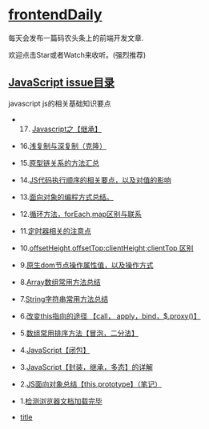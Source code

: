 # [frontendDaily](https://github.com/kujian/frontendDaily/issues)
每天会发布一篇码农头条上的前端开发文章.

欢迎点击Star或者Watch来收听。(强烈推荐)

## [JavaScript issue目录](https://github.com/Kelichao/JavaScript/issues)
javascript
js的相关基础知识要点
- 17. [Javascript之【继承】](https://github.com/Kelichao/JavaScript/issues/17)
- 16.[浅复制与深复制（克隆）](https://github.com/Kelichao/JavaScript/issues/16)
- 15.[原型链关系的方法汇总](https://github.com/Kelichao/JavaScript/issues/15)
- 14.[JS代码执行顺序的相关要点，以及对值的影响](https://github.com/Kelichao/JavaScript/issues/14)
- 13.[面向对象的编程方式总结。](https://github.com/Kelichao/JavaScript/issues/13)
- 12.[循环方法，forEach,map区别与联系](https://github.com/Kelichao/JavaScript/issues/12)
- 11.[定时器相关的注意点](https://github.com/Kelichao/JavaScript/issues/11)
- 10.[offsetHeight,offsetTop:clientHeight;clientTop 区别](https://github.com/Kelichao/JavaScript/issues/10)
- 9.[原生dom节点操作属性值，以及操作方式](https://github.com/Kelichao/JavaScript/issues/9)
- 8.[Array数组常用方法总结](https://github.com/Kelichao/JavaScript/issues/8)
- 7.[String字符串常用方法总结](https://github.com/Kelichao/JavaScript/issues/7)
- 6.[改变this指向的途径 【call， apply，bind，$.proxy()】](https://github.com/Kelichao/JavaScript/issues/6)
- 5.[数组常用排序方法【冒泡，二分法】](https://github.com/Kelichao/JavaScript/issues/5)
- 4.[JavaScript【闭包】](https://github.com/Kelichao/JavaScript/issues/4)
- 3.[JavaScript【封装，继承，多态】的详解](https://github.com/Kelichao/JavaScript/issues/3)
- 2.[JS面向对象总结【this,prototype】（笔记）](https://github.com/Kelichao/JavaScript/issues/2)
- 1.[检测浏览器文档加载完毕](https://github.com/Kelichao/JavaScript/issues/1)

- [title](aaa)
